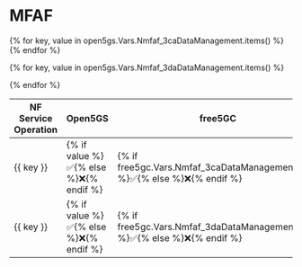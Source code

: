 # MFAF

<table>
  <thead>
    <tr>
      <th>NF Service Operation</th>
      <th>Open5GS</th>
      <th>free5GC</th>
      <th>OAI CN5G</th>
    </tr>
  </thead>
  <tbody>
{% for key, value in open5gs.Vars.Nmfaf_3caDataManagement.items() %}
    <tr>
<td> {{ key }} </td> 
<td>{% if value %}✅{% else %}❌{% endif %} </td> 
<td>{% if free5gc.Vars.Nmfaf_3caDataManagement[key] %}✅{% else %}❌{% endif %} </td> 
<td>{% if oai.Vars.Nmfaf_3caDataManagement[key] %}✅{% else %}❌{% endif %} </td>
    </tr>
{% endfor %}

{% for key, value in open5gs.Vars.Nmfaf_3daDataManagement.items() %}
    <tr>
<td> {{ key }} </td> 
<td>{% if value %}✅{% else %}❌{% endif %} </td> 
<td>{% if free5gc.Vars.Nmfaf_3daDataManagement[key] %}✅{% else %}❌{% endif %} </td> 
<td>{% if oai.Vars.Nmfaf_3daDataManagement[key] %}✅{% else %}❌{% endif %} </td>
    </tr>
{% endfor %}

  </tbody>
<table>

